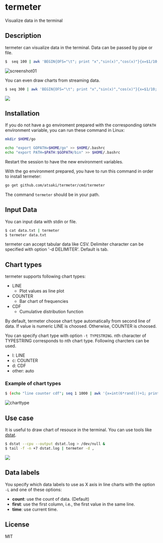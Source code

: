 # termeter
Visualize data in the terminal

## Description

termeter can visualize data in the terminal. Data can be passed by pipe or file.

```bash
$  seq 100 | awk 'BEGIN{OFS="\t"; print "x","sin(x)","cos(x)"}{x=$1/10; print x,sin(x),cos(x)}' | termeter
```

![screenshot01](https://qiita-image-store.s3.amazonaws.com/0/15114/d838dbcd-5629-3f7c-da0e-710a899dac20.png)

You can even draw charts from streaming data.  

```bash
$ seq 300 | awk 'BEGIN{OFS="\t"; print "x","sin(x)","cos(x)"}{x=$1/10; print x,sin(x),cos(x); system("sleep 0.1")}' | termeter
```

<a href="https://asciinema.org/a/18127"><img src="https://asciinema.org/a/18127.png" /></a>

## Installation

If you do not have a go enviroment prepared with the corresponding `GOPATH`
environment variable, you can run these command in Linux:

```bash
mkdir $HOME/go

echo "export GOPATH=$HOME/go" >> $HOME/.bashrc
echo "export PATH=$PATH:$GOPATH/bin" >> $HOME/.bashrc
```

Restart the session to have the new environment variables.

With the go environment prepared, you have to run this command in order to
install termeter:

```bash
go get github.com/atsaki/termeter/cmd/termeter
```

The command `termeter` should be in your path.

## Input Data

You can input data with stdin or file.

```bash
$ cat data.txt | termeter
$ termeter data.txt
```
termeter can accept tabular data like CSV. 
Delimiter character can be specified with option '-d DELIMITER'. Default is tab.

## Chart types

termeter supports following chart types:

* LINE
  * Plot values as line plot
* COUNTER
  * Bar chart of frequencies
* CDF
  * Cumulative distribution function

By default, termeter choose chart type automatically from second line of data.
If value is numeric LINE is choosed. Otherwise, COUNTER is choosed.

You can specify chart type with option ```-t TYPESTRING```.
nth character of TYPESTRING corresponds to nth chart type.
Following charcters can be used.

* l: LINE
* c: COUNTER
* d: CDF
* other: auto

### Example of chart types

```bash
$ (echo "line counter cdf"; seq 1 1000 | awk '{x=int(6*rand())+1; print x,x,x}') | termeter -d " " -t lcd -S numerical
```

![charttype](https://qiita-image-store.s3.amazonaws.com/0/15114/653ddf3a-bc0f-6f76-f39f-984bd33eaff4.png)

## Use case

It is useful to draw chart of resouce in the terminal.
You can use tools like [dstat](https://github.com/dagwieers/dstat).

```bash
$ dstat --cpu --output dstat.log > /dev/null &
$ tail -f -n +7 dstat.log | termeter -d ,
```

<a href="https://asciinema.org/a/18129"><img src="https://asciinema.org/a/18129.png" /></a>

## Data labels

You specify which data labels to use as X axis in line charts with the option `-L` and one of these options:

* **count**: use the count of data. (Default)
* **first**: use the first column, i.e., the first value in the same line.
* **time**: use current time.

## License

MIT
